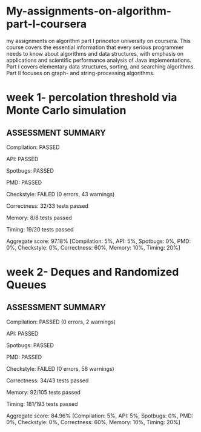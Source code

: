# My-assignments-on-algorithm-part-I-coursera  
my assignments on algorithm part I princeton university on coursera.  This course covers the essential information that every serious programmer needs to know about algorithms and data structures, with emphasis on applications and scientific performance analysis of Java implementations. Part I covers elementary data structures, sorting, and searching algorithms. Part II focuses on graph- and string-processing algorithms.


# week 1- percolation threshold via Monte Carlo simulation 



## ASSESSMENT SUMMARY

Compilation: PASSED  

API: PASSED  

Spotbugs: PASSED 

PMD: PASSED 

Checkstyle: FAILED (0 errors, 43 warnings)

Correctness: 32/33 tests passed  

Memory: 8/8 tests passed  

Timing: 19/20 tests passed

Aggregate score: 97.18% [Compilation: 5%, API: 5%, Spotbugs: 0%, PMD: 0%, Checkstyle: 0%, Correctness: 60%, Memory: 10%, Timing: 20%] 



# week 2-  Deques and Randomized Queues


 ## ASSESSMENT SUMMARY
 
 Compilation: PASSED (0 errors, 2 warnings) 
 
 API: PASSED
 
 Spotbugs: PASSED
 
 PMD: PASSED 
 
 Checkstyle: FAILED (0 errors, 58 warnings)
 
 Correctness: 34/43 tests passed
 
 Memory: 92/105 tests passed 
 
 Timing: 181/193 tests passed
 
 
 Aggregate score: 84.96% [Compilation: 5%, API: 5%, Spotbugs: 0%, PMD: 0%, Checkstyle: 0%, Correctness: 60%, Memory: 10%, Timing: 20%] 



